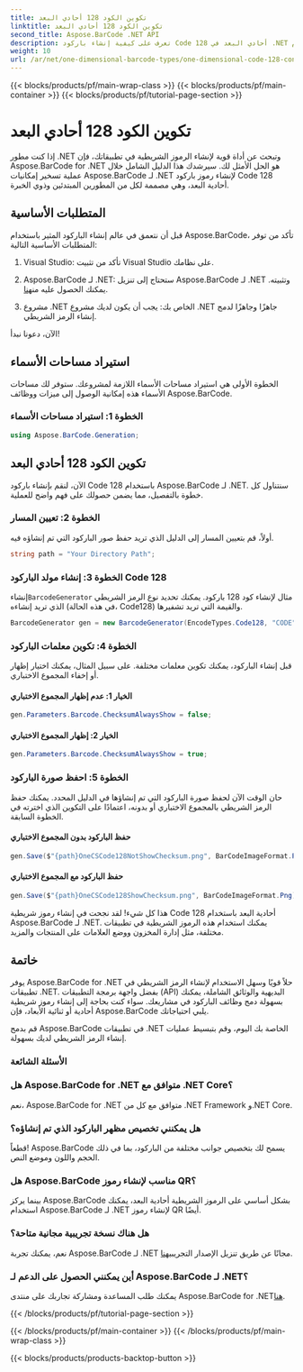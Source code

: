```yaml
---
title: تكوين الكود 128 أحادي البعد
linktitle: تكوين الكود 128 أحادي البعد
second_title: Aspose.BarCode .NET API
description: تعرف على كيفية إنشاء باركود Code 128 أحادي البعد في .NET باستخدام Aspose.BarCode. اتبع دليلنا خطوة بخطوة لتكامل الباركود بسلاسة.
weight: 10
url: /ar/net/one-dimensional-barcode-types/one-dimensional-code-128-configuration/
---
```


{{< blocks/products/pf/main-wrap-class >}}
{{< blocks/products/pf/main-container >}}
{{< blocks/products/pf/tutorial-page-section >}}

# تكوين الكود 128 أحادي البعد


إذا كنت مطور .NET وتبحث عن أداة قوية لإنشاء الرموز الشريطية في تطبيقاتك، فإن Aspose.BarCode for .NET هو الحل الأمثل لك. سيرشدك هذا الدليل الشامل خلال عملية تسخير إمكانيات Aspose.BarCode لـ .NET لإنشاء رموز باركود Code 128 أحادية البعد، وهي مصممة لكل من المطورين المبتدئين وذوي الخبرة. 

## المتطلبات الأساسية

قبل أن نتعمق في عالم إنشاء الباركود المثير باستخدام Aspose.BarCode، تأكد من توفر المتطلبات الأساسية التالية:

1. Visual Studio: تأكد من تثبيت Visual Studio على نظامك.

2.  Aspose.BarCode لـ .NET: ستحتاج إلى تنزيل Aspose.BarCode لـ .NET وتثبيته. يمكنك الحصول عليه من[هنا](https://releases.aspose.com/barcode/net/).

3. مشروع .NET الخاص بك: يجب أن يكون لديك مشروع .NET جاهزًا وجاهزًا لدمج إنشاء الرمز الشريطي.

الآن، دعونا نبدأ!

## استيراد مساحات الأسماء

الخطوة الأولى هي استيراد مساحات الأسماء اللازمة لمشروعك. ستوفر لك مساحات الأسماء هذه إمكانية الوصول إلى ميزات ووظائف Aspose.BarCode.

### الخطوة 1: استيراد مساحات الأسماء

```csharp
using Aspose.BarCode.Generation;
```

## تكوين الكود 128 أحادي البعد

الآن، لنقم بإنشاء باركود Code 128 باستخدام Aspose.BarCode لـ .NET. سنتناول كل خطوة بالتفصيل، مما يضمن حصولك على فهم واضح للعملية.

### الخطوة 2: تعيين المسار

أولاً، قم بتعيين المسار إلى الدليل الذي تريد حفظ صور الباركود التي تم إنشاؤه فيه.

```csharp
string path = "Your Directory Path";
```

### الخطوة 3: إنشاء مولد الباركود Code 128

 إنشاء`BarcodeGenerator` مثال لإنشاء كود 128 باركود. يمكنك تحديد نوع الرمز الشريطي الذي تريد إنشاءه (في هذه الحالة، Code128) والقيمة التي تريد تشفيرها.

```csharp
BarcodeGenerator gen = new BarcodeGenerator(EncodeTypes.Code128, "CODE");
```

### الخطوة 4: تكوين معلمات الباركود

قبل إنشاء الباركود، يمكنك تكوين معلمات مختلفة. على سبيل المثال، يمكنك اختيار إظهار أو إخفاء المجموع الاختباري.

#### الخيار 1: عدم إظهار المجموع الاختباري

```csharp
gen.Parameters.Barcode.ChecksumAlwaysShow = false;
```

#### الخيار 2: إظهار المجموع الاختباري

```csharp
gen.Parameters.Barcode.ChecksumAlwaysShow = true;
```

### الخطوة 5: احفظ صورة الباركود

حان الوقت الآن لحفظ صورة الباركود التي تم إنشاؤها في الدليل المحدد. يمكنك حفظ الرمز الشريطي بالمجموع الاختباري أو بدونه، اعتمادًا على التكوين الذي اخترته في الخطوة السابقة.

#### حفظ الباركود بدون المجموع الاختباري

```csharp
gen.Save($"{path}OneCSCode128NotShowChecksum.png", BarCodeImageFormat.Png);
```

#### حفظ الباركود مع المجموع الاختباري

```csharp
gen.Save($"{path}OneCSCode128ShowChecksum.png", BarCodeImageFormat.Png);
```

هذا كل شيء! لقد نجحت في إنشاء رموز شريطية Code 128 أحادية البعد باستخدام Aspose.BarCode لـ .NET. يمكنك استخدام هذه الرموز الشريطية في تطبيقات مختلفة، مثل إدارة المخزون ووضع العلامات على المنتجات والمزيد.

## خاتمة

يوفر Aspose.BarCode for .NET حلاً قويًا وسهل الاستخدام لإنشاء الرمز الشريطي في تطبيقات .NET. بفضل واجهة برمجة التطبيقات (API) البديهية والوثائق الشاملة، يمكنك بسهولة دمج وظائف الباركود في مشاريعك. سواء كنت بحاجة إلى إنشاء رموز شريطية أحادية أو ثنائية الأبعاد، فإن Aspose.BarCode يلبي احتياجاتك.

قم بدمج Aspose.BarCode في تطبيقات .NET الخاصة بك اليوم، وقم بتبسيط عمليات إنشاء الرمز الشريطي لديك بسهولة.

### الأسئلة الشائعة

### هل Aspose.BarCode for .NET متوافق مع .NET Core؟
نعم، Aspose.BarCode for .NET متوافق مع كل من .NET Framework و.NET Core.

### هل يمكنني تخصيص مظهر الباركود الذي تم إنشاؤه؟
قطعاً! Aspose.BarCode يسمح لك بتخصيص جوانب مختلفة من الباركود، بما في ذلك الحجم واللون وموضع النص.

### هل Aspose.BarCode مناسب لإنشاء رموز QR؟
بينما يركز Aspose.BarCode بشكل أساسي على الرموز الشريطية أحادية البعد، يمكنك استخدام Aspose.BarCode لـ .NET لإنشاء رموز QR أيضًا.

### هل هناك نسخة تجريبية مجانية متاحة؟
 نعم، يمكنك تجربة Aspose.BarCode لـ .NET مجانًا عن طريق تنزيل الإصدار التجريبي[هنا](https://releases.aspose.com/).

### أين يمكنني الحصول على الدعم لـ Aspose.BarCode لـ .NET؟
 يمكنك طلب المساعدة ومشاركة تجاربك على منتدى Aspose.BarCode for .NET[هنا](https://forum.aspose.com/c/barcode/13).

{{< /blocks/products/pf/tutorial-page-section >}}

{{< /blocks/products/pf/main-container >}}
{{< /blocks/products/pf/main-wrap-class >}}

{{< blocks/products/products-backtop-button >}}
